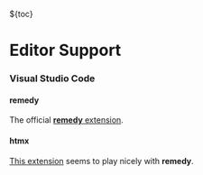${toc}

# Editor Support


### Visual Studio Code
#### remedy
The official [**remedy** extension](https://marketplace.visualstudio.com/items?itemName=niarada.remedy-vscode).

#### htmx
[This extension](https://marketplace.visualstudio.com/items?itemName=CraigRBroughton.htmx-attributes) seems to play nicely with **remedy**.
